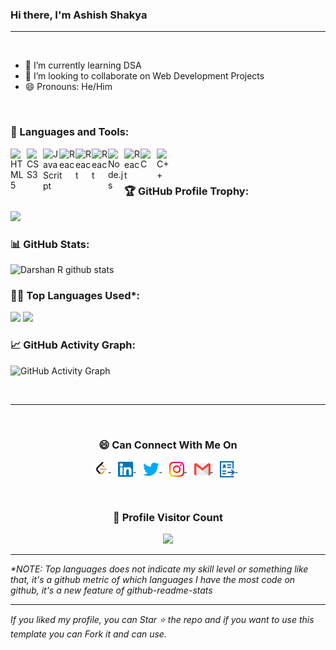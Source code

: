 ### Hi there, I'm Ashish Shakya
---

<br />

- 🌱 I’m currently learning DSA
- 👯 I’m looking to collaborate on Web Development Projects
- 😄 Pronouns: He/Him
<!-- - ⚡ Fun fact: I'm in confusion, can you help me to choose the color for the website design -->

<br />


### 🧰 Languages and Tools:

<img align="left" alt="HTML5" width="26px" src="https://github.com/Ashish1101/gulshanyadav01/blob/master/Assets/html.png" />
<img align="left" alt="CSS3" width="26px" src="https://github.com/Ashish1101/gulshanyadav01/blob/master/Assets/css.png" />
<img align="left" alt="JavaScript" width="26px" src="https://github.com/Ashish1101/gulshanyadav01/blob/master/Assets/javascript.svg" />
<img align="left" alt="React" width="26px" src="https://github.com/Ashish1101/gulshanyadav01/blob/master/Assets/react-2.svg" />
<img align="left" alt="React" width="26px" src="https://github.com/Ashish1101/gulshanyadav01/blob/master/Assets/redux.svg" />
<img align="left" alt="React" width="26px" src="https://github.com/Ashish1101/gulshanyadav01/blob/master/Assets/graphql.svg" />
<img align="left" alt="Node.js" width="26px" src="https://github.com/Ashish1101/gulshanyadav01/blob/master/Assets/nodejs-icon.svg" />
<img align="left" alt="React" width="26px" src="https://github.com/Ashish1101/gulshanyadav01/blob/master/Assets/mongodb-icon-1.svg" />
<img align="left" alt="C" width="26px" src="https://github.com/Ashish1101/gulshanyadav01/blob/master/Assets/c.png" />
<img align="left" alt="C++" width="26px" src="https://github.com/Ashish1101/gulshanyadav01/blob/master/Assets/c.svg" />

<!-- <img align="left" alt="Visual Studio Code" width="26px" src="https://github.com/Ashish1101/Ashish1101/blob/master/Assets/visual-studio-code.png" />
<img align="left" alt="Git" width="26px" src="https://github.com/Ashish1101/Ashish1101/blob/master/Assets/git-icon.svg" /> -->

<br />
<br />


<!-- Profile Trophy -->
### 🏆 GitHub Profile Trophy:
<a href="https://github.com/ryo-ma/github-profile-trophy">
  <img width=800 src="https://github-profile-trophy.vercel.app/?username=Ashish1101&column=8&theme=darkhub&no-frame=true&no-bg=true"/>
</a>


<!--   Stats -->
### 📊 GitHub Stats:
![Darshan R github stats](https://github-readme-stats.vercel.app/api?username=Ashish1101&theme=nord&show_icons=true&count_private=true)
  
  
<!--   Top Languages Using -->
### 👨‍💻 Top Languages Used*:
![](https://github-profile-summary-cards.vercel.app/api/cards/repos-per-language?username=Ashish1101&theme=nord_dark)
![](https://github-profile-summary-cards.vercel.app/api/cards/most-commit-language?username=Ashish1101&theme=nord_dark)


<!--   GitHub stats graph -->
### 📈 GitHub Activity Graph:
 ![GitHub Activity Graph](https://activity-graph.herokuapp.com/graph?username=Ashish1101&theme=github)

 <br> 
 
 <hr>
 
 <br>

  <div align="center">
  <h3><b>😄 Can Connect With Me On</b></h3>
  </div>
<p align="center">
<a href="https://www.leetcode.com/Ashish1101" target="_blank">
  <img align="center" alt="Ashish Shakya | Portfolio" width="24px" src="https://github.com/SatYu26/SatYu26/blob/master/Assets/leetcode.png" />
</a> &nbsp;&nbsp;
<a href="https://www.linkedin.com/in/Ashish1101/" target="_blank">
  <img align="center" alt="Gulshan Yadav | Linkedin" width="24px" src="https://github.com/SatYu26/SatYu26/blob/master/Assets/Linkedin.svg" />
</a> &nbsp;&nbsp;
<a href="https://twitter.com/Ashish1101" target="_blank">
  <img align="center" alt="Ashish Shakya R | Twitter" width="26px" src="https://github.com/SatYu26/SatYu26/blob/master/Assets/Twitter.svg" />
</a> &nbsp;&nbsp;
<a href="https://www.instagram.com/Ashish1101/" target="_blank">
  <img align="center" alt="Ashish Shakya | Instagram" width="24px" src="https://github.com/SatYu26/SatYu26/blob/master/Assets/Instagram.svg" />
</a> &nbsp;&nbsp;
<a href="mailto:ashishskkumar321@gmail.com" target="_blank">
  <img align="center" alt="Ashish Shakya | Gmail" width="26px" src="https://github.com/SatYu26/SatYu26/blob/master/Assets/Gmail.svg" />
</a> &nbsp;&nbsp;
<a href="https://drive.google.com/file/d/1c6BS_cJqW9JwrqOfVH-3DgqkzeyZ9NXA/view">
    <img align="center" alt="Gulshan Yadav | Resume" width="24px" src="https://github.com/SatYu26/SatYu26/blob/master/Assets/resume.png" />
</a> &nbsp;&nbsp;
<p>
  
<br>
  
<div align=center>
  <h3><b>📍 Profile Visitor Count</b></h3>
</div>
    
<!-- retro visitor counter -->  
<p align="center" >   
  <img src="https://profile-counter.glitch.me/Ashish1101/count.svg" />  
</p>
   
  ---
  *\*NOTE: Top languages does not indicate my skill level or something like that, it's a github metric of which languages I have the most code on github, it's a new feature of github-readme-stats*
  
  ---
  *If you liked my profile, you can Star ⭐ the repo and if you want to use this template you can Fork it and can use.*
  
